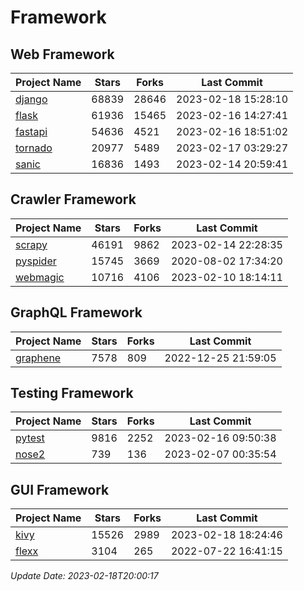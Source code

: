 # Framework

## Web Framework
| Project Name | Stars | Forks | Last Commit |
| ------------ | ----- | ----- | ----------- |
| [django](https://github.com/django/django) | 68839 | 28646 | 2023-02-18 15:28:10 |
| [flask](https://github.com/pallets/flask) | 61936 | 15465 | 2023-02-16 14:27:41 |
| [fastapi](https://github.com/tiangolo/fastapi) | 54636 | 4521 | 2023-02-16 18:51:02 |
| [tornado](https://github.com/tornadoweb/tornado) | 20977 | 5489 | 2023-02-17 03:29:27 |
| [sanic](https://github.com/sanic-org/sanic) | 16836 | 1493 | 2023-02-14 20:59:41 |

## Crawler Framework
| Project Name | Stars | Forks | Last Commit |
| ------------ | ----- | ----- | ----------- |
| [scrapy](https://github.com/scrapy/scrapy) | 46191 | 9862 | 2023-02-14 22:28:35 |
| [pyspider](https://github.com/binux/pyspider) | 15745 | 3669 | 2020-08-02 17:34:20 |
| [webmagic](https://github.com/code4craft/webmagic) | 10716 | 4106 | 2023-02-10 18:14:11 |

## GraphQL Framework
| Project Name | Stars | Forks | Last Commit |
| ------------ | ----- | ----- | ----------- |
| [graphene](https://github.com/graphql-python/graphene) | 7578 | 809 | 2022-12-25 21:59:05 |

## Testing Framework
| Project Name | Stars | Forks | Last Commit |
| ------------ | ----- | ----- | ----------- |
| [pytest](https://github.com/pytest-dev/pytest) | 9816 | 2252 | 2023-02-16 09:50:38 |
| [nose2](https://github.com/nose-devs/nose2) | 739 | 136 | 2023-02-07 00:35:54 |

## GUI Framework
| Project Name | Stars | Forks | Last Commit |
| ------------ | ----- | ----- | ----------- |
| [kivy](https://github.com/kivy/kivy) | 15526 | 2989 | 2023-02-18 18:24:46 |
| [flexx](https://github.com/flexxui/flexx) | 3104 | 265 | 2022-07-22 16:41:15 |

*Update Date: 2023-02-18T20:00:17*